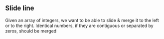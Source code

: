 ## Slide line

Given an array of integers, we want to be able to slide & merge it to the left or to the right. Identical numbers, if they are contiguous or separated by zeros, should be merged